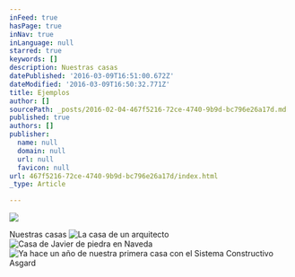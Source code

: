 ```yaml
---
inFeed: true
hasPage: true
inNav: true
inLanguage: null
starred: true
keywords: []
description: Nuestras casas
datePublished: '2016-03-09T16:51:00.672Z'
dateModified: '2016-03-09T16:50:32.771Z'
title: Ejemplos
author: []
sourcePath: _posts/2016-02-04-467f5216-72ce-4740-9b9d-bc796e26a17d.md
published: true
authors: []
publisher:
  name: null
  domain: null
  url: null
  favicon: null
url: 467f5216-72ce-4740-9b9d-bc796e26a17d/index.html
_type: Article

---
```

![](https://the-grid-user-content.s3-us-west-2.amazonaws.com/6d9c1e76-569f-4db4-b054-0b52cd66478b.jpg)

Nuestras casas
![La casa de un arquitecto](https://s3-us-west-2.amazonaws.com/the-grid-img/p/9e5ba130a24fadf8b631056a396da27f7487f259.jpg)
![Casa de Javier de piedra en Naveda](https://s3-us-west-2.amazonaws.com/the-grid-img/p/5c7fac64f662af1077f18ff3850192c1943d3324.jpg)
![Ya hace un año de nuestra primera casa con el Sistema Constructivo Asgard](https://s3-us-west-2.amazonaws.com/the-grid-img/p/35f808767b3e48f90fbaadc379bbd2bbed0db5a2.jpg)